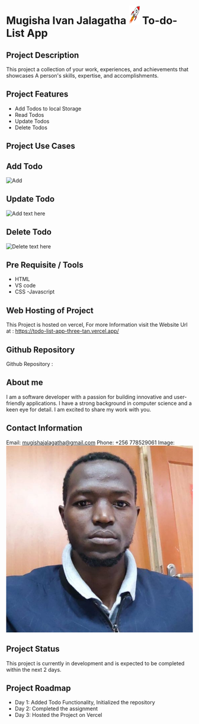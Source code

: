 #   Mugisha Ivan Jalagatha   <img src="./img/rock.png" width="30" height="50"/>   To-do-List App
 
  ## Project Description
This project  a collection of your work, experiences, and achievements that showcases A person's skills, expertise, and accomplishments.
## Project Features
- Add Todos to local Storage
- Read Todos
- Update Todos
- Delete Todos
## Project Use Cases
  ## Add Todo 
  ![Add]()
  ## Update Todo
 ![Add]()
  text here
  ## Delete Todo
 ![Delete]()
 text here

## Pre Requisite / Tools
- HTML
- VS code
- CSS
-Javascript
## Web Hosting of Project
 This Project is hosted on vercel, For more Information visit the  Website Url  at : https://todo-list-app-three-tan.vercel.app/ 
## Github Repository 
 Github Repository :
## About me
I am a software developer with a passion for building innovative and user-friendly applications. I have a strong background in computer science and a keen eye for detail. I am excited to share my work with you.
## Contact Information
Email: [mugishajalagatha@gmail.com](mailto:jalagatha@gmail.com)
Phone: +256 778529061
Image:![Mugisha Ivan Jalagatha](./img/i.jpg)
## Project Status
This project is currently in development and is expected to be completed within the next 2 days.
## Project Roadmap
- Day 1: Added Todo Functionality, Initialized the repository
- Day 2: Completed the assignment
- Day 3: Hosted the Project on Vercel
